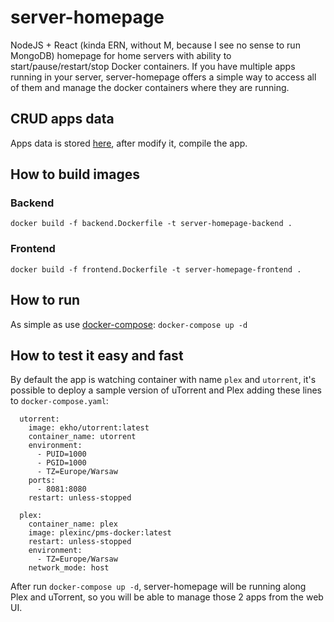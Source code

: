 # server-homepage
NodeJS + React (kinda ERN, without M, because I see no sense to run MongoDB) homepage for home servers with ability to start/pause/restart/stop Docker containers.
If you have multiple apps running in your server, server-homepage offers a simple way to access all of them and manage the docker containers where they are running.

## CRUD apps data
Apps data is stored [here](https://github.com/matandomuertos/server-home-page/blob/main/frontend/src/components/AppBox.js#L9), after modify it, compile the app.

## How to build images

### Backend

`docker build -f backend.Dockerfile -t server-homepage-backend .`

### Frontend

`docker build -f frontend.Dockerfile -t server-homepage-frontend .`

## How to run
As simple as use [docker-compose](https://docs.docker.com/compose/): `docker-compose up -d`

## How to test it easy and fast
By default the app is watching container with name `plex` and `utorrent`, it's possible to deploy a sample version of uTorrent and Plex adding these lines to `docker-compose.yaml`:
```
  utorrent:
    image: ekho/utorrent:latest
    container_name: utorrent
    environment:
      - PUID=1000
      - PGID=1000
      - TZ=Europe/Warsaw
    ports:
      - 8081:8080
    restart: unless-stopped

  plex:
    container_name: plex
    image: plexinc/pms-docker:latest
    restart: unless-stopped
    environment:
      - TZ=Europe/Warsaw
    network_mode: host
```
After run `docker-compose up -d`, server-homepage will be running along Plex and uTorrent, so you will be able to manage those 2 apps from the web UI.